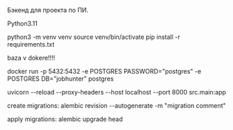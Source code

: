 Бэкенд для проекта по ПИ.

Python3.11

python3 -m venv venv
source venv/bin/activate
pip install -r requirements.txt

baza v dokere!!!!

docker run -p 5432:5432 -e POSTGRES PASSWORD="postgres" -e POSTGRES DB="jobhunter" postgres

uvicorn --reload --proxy-headers --host localhost --port 8000 src.main:app

create migrations:
alembic revision --autogenerate -m "migration comment"

apply migrations:
alembic upgrade head

